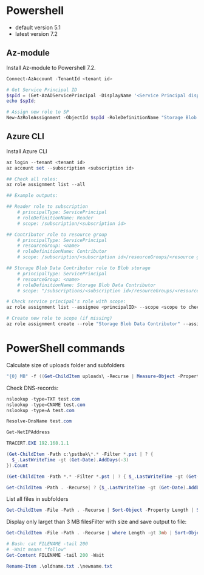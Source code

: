 # Powershell

- default version 5.1
- latest version 7.2

## Az-module

Install Az-module to Powershell 7.2.

```Powershell
Connect-AzAccount -TenantId <tenant id>

# Get Service Principal ID
$spId = (Get-AzADServicePrincipal -DisplayName '<Service Principal display name>').id
echo $spId;

# Assign new role to SP
New-AzRoleAssignment -ObjectId $spId -RoleDefinitionName "Storage Blob Data Contributor" -Scope "/subscriptions/<subscription id>/resourceGroups/<resource group name>/providers/Microsoft.Storage/storageAccounts/<storage account name>"

```

## Azure CLI

Install Azure CLI

```Powershell
az login --tenant <tenant id>
az account set --subscription <subscription id>

## Check all roles:
az role assignment list --all

## Example outputs:

## Reader role to subscription
    # principalType: ServicePrincipal
    # roleDefinitionName: Reader
    # scope: /subscription/<subscription id>

## Contributor role to resource group
    # principalType: ServicePrincipal
    # resourceGroup: <name>
    # roleDefinitionName: Contributor
    # scope: /subscription/<subscription id>/resourceGroups/<resource group name>

## Storage Blob Data Contributor role to Blob storage
    # principalType: ServicePrincipal
    # resourceGroup: <name>
    # roleDefinitionName: Storage Blob Data Contributor
    # scope: "/subscriptions/<subscription id>/resourceGroups/<resource group name>/providers/Microsoft.Storage/storageAccounts/<storege account name>"

# Check service principal's role with scope:
az role assignment list --assignee <principalID> --scope <scope to check>

# Create new role to scope (if missing)
az role assignment create --role "Storage Blob Data Contributor" --assignee "<principalId>" --description "<add text description>" --scope "/subscriptions/<subscription id>/resourceGroups/<resource group name>/providers/Microsoft.Storage/storageAccounts/<storage account name>"
```


# PowerShell commands

Calculate size of uploads folder and subfolders

```PowerShell
"{0} MB" -f ((Get-ChildItem uploads\ -Recurse | Measure-Object -Property Length -Sum -ErrorAction Stop).Sum / 1MB)
```

Check DNS-records:

```powershell
nslookup -type=TXT test.com
nslookup -type=CNAME test.com
nslookup -type=A test.com

Resolve-DnsName test.com
```

```powershell
Get-NetIPAddress

TRACERT.EXE 192.168.1.1

```

```PowerShell
(Get-ChildItem -Path c:\pstbak\*.* -Filter *.pst | ? {
  $_.LastWriteTime -gt (Get-Date).AddDays(-3)
}).Count
```

```PowerShell
(Get-ChildItem -Path *.* -Filter *.pst | ? { $_.LastWriteTime -gt (Get-Date).AddDays(-1) }).Count

Get-ChildItem -Path . -Recurse| ? {$_.LastWriteTime -gt (Get-Date).AddDays(-4)}
```

List all files in subfolders

```PowerShell
Get-ChildItem -File -Path . -Recurse | Sort-Object -Property Length | Select-Object -Property Length, FullName | Format-Table -AutoSize
```

Display only larget than 3 MB filesFilter with size and save output to file:

```PowerShell
Get-ChildItem -File -Path . -Recurse | where Length -gt 3mb | Sort-Object -Property Length | Select-Object -Property Length, FullName | Format-Table -AutoSize | Out-File -FilePath C:\temp\output.txt
```

```PowerShell
# Bash: cat FILENAME -tail 200
# -Wait means "follow"
Get-Content FILENAME -tail 200 -Wait

Rename-Item .\oldname.txt .\newname.txt
```
